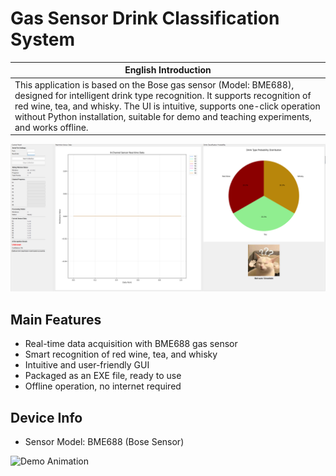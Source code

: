 # Gas Sensor Drink Classification System

| English Introduction |
|---------------------|
| This application is based on the Bose gas sensor (Model: BME688), designed for intelligent drink type recognition. It supports recognition of red wine, tea, and whisky. The UI is intuitive, supports one-click operation without Python installation, suitable for demo and teaching experiments, and works offline. |

![Demo Screenshot](APPEX.png)

## Main Features

- Real-time data acquisition with BME688 gas sensor  
- Smart recognition of red wine, tea, and whisky  
- Intuitive and user-friendly GUI  
- Packaged as an EXE file, ready to use  
- Offline operation, no internet required  

## Device Info

- Sensor Model: BME688 (Bose Sensor)  

![Demo Animation](APPEX1.gif)
